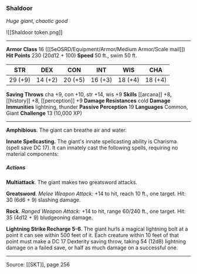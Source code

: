 ### Shaldoor
_Huge giant, chaotic good_

![[Shaldoor token.png]]


---

**Armor Class** 16 ([[5eOSRD/Equipment/Armor/Medium Armor/Scale mail]])
**Hit Points** 230 (20d12 + 100)
**Speed** 50 ft., swim 50 ft.

| STR     | DEX     | CON     | INT     | WIS     | CHA     |
|---------|---------|---------|---------|---------|---------|
| 29 (+9) | 14 (+2) | 20 (+5) | 16 (+3) | 18 (+4) | 18 (+4) |

**Saving Throws** cha +9, con +10, str +14, wis +9
**Skills** [[arcana]] +8, [[history]] +8, [[perception]] +9
**Damage Resistances** cold
**Damage Immunities** lightning, thunder
**Passive Perception** 19
**Languages** Common, Giant
**Challenge** 13 (10,000 XP)

---

**Amphibious**. The giant can breathe air and water.

**Innate Spellcasting.** The giant's innate spellcasting ability is Charisma (spell save DC 17). It can innately cast the following spells, requiring no material components:

##### Actions
**Multiattack**. The giant makes two greatsword attacks.

**Greatsword**. _Melee Weapon Attack:_ +14 to hit, reach 10 ft., one target. Hit: 30 (6d6 + 9) slashing damage.

**Rock**. _Ranged Weapon Attack:_ +14 to hit, range 60/240 ft., one target. Hit: 35 (4d12 + 9) bludgeoning damage.

**Lightning Strike Recharge 5-6**. The giant hurls a magical lightning bolt at a point it can see within 500 feet of it. Each creature within 10 feet of that point must make a DC 17 Dexterity saving throw, taking 54 (12d8) lightning damage on a failed save, or half as much damage on a successful one.


---

Source: [[SKT]], page 256